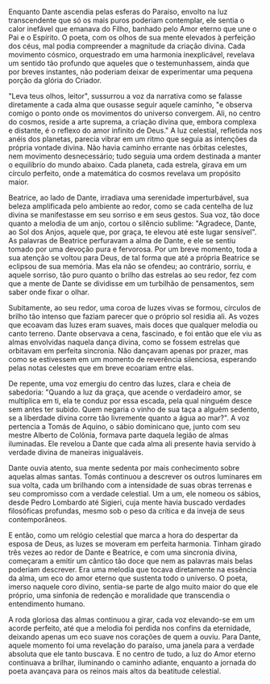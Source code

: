 Enquanto Dante ascendia pelas esferas do Paraíso, envolto na luz transcendente que só os mais puros poderiam contemplar, ele sentia o calor inefável que emanava do Filho, banhado pelo Amor eterno que une o Pai e o Espírito. O poeta, com os olhos de sua mente elevados à perfeição dos céus, mal podia compreender a magnitude da criação divina. Cada movimento cósmico, orquestrado em uma harmonia inexplicável, revelava um sentido tão profundo que aqueles que o testemunhassem, ainda que por breves instantes, não poderiam deixar de experimentar uma pequena porção da glória do Criador.

"Leva teus olhos, leitor", sussurrou a voz da narrativa como se falasse diretamente a cada alma que ousasse seguir aquele caminho, "e observa comigo o ponto onde os movimentos do universo convergem. Ali, no centro do cosmos, reside a arte suprema, a criação divina que, embora complexa e distante, é o reflexo do amor infinito de Deus." A luz celestial, refletida nos anéis dos planetas, parecia vibrar em um ritmo que seguia as intenções da própria vontade divina. Não havia caminho errante nas órbitas celestes, nem movimento desnecessário; tudo seguia uma ordem destinada a manter o equilíbrio do mundo abaixo. Cada planeta, cada estrela, girava em um círculo perfeito, onde a matemática do cosmos revelava um propósito maior.

Beatrice, ao lado de Dante, irradiava uma serenidade imperturbável, sua beleza amplificada pelo ambiente ao redor, como se cada centelha de luz divina se manifestasse em seu sorriso e em seus gestos. Sua voz, tão doce quanto a melodia de um anjo, cortou o silêncio sublime: "Agradece, Dante, ao Sol dos Anjos, aquele que, por graça, te elevou até este lugar sensível". As palavras de Beatrice perfuravam a alma de Dante, e ele se sentiu tomado por uma devoção pura e fervorosa. Por um breve momento, toda a sua atenção se voltou para Deus, de tal forma que até a própria Beatrice se eclipsou de sua memória. Mas ela não se ofendeu; ao contrário, sorriu, e aquele sorriso, tão puro quanto o brilho das estrelas ao seu redor, fez com que a mente de Dante se dividisse em um turbilhão de pensamentos, sem saber onde fixar o olhar.

Subitamente, ao seu redor, uma coroa de luzes vivas se formou, círculos de brilho tão intenso que faziam parecer que o próprio sol residia ali. As vozes que ecoavam das luzes eram suaves, mais doces que qualquer melodia ou canto terreno. Dante observava a cena, fascinado, e foi então que ele viu as almas envolvidas naquela dança divina, como se fossem estrelas que orbitavam em perfeita sincronia. Não dançavam apenas por prazer, mas como se estivessem em um momento de reverência silenciosa, esperando pelas notas celestes que em breve ecoariam entre elas.

De repente, uma voz emergiu do centro das luzes, clara e cheia de sabedoria: "Quando a luz da graça, que acende o verdadeiro amor, se multiplica em ti, ela te conduz por essa escada, pela qual ninguém desce sem antes ter subido. Quem negaria o vinho de sua taça a alguém sedento, se a liberdade divina corre tão livremente quanto a água ao mar?". A voz pertencia a Tomás de Aquino, o sábio dominicano que, junto com seu mestre Alberto de Colônia, formava parte daquela legião de almas iluminadas. Ele revelou a Dante que cada alma ali presente havia servido à verdade divina de maneiras inigualáveis.

Dante ouvia atento, sua mente sedenta por mais conhecimento sobre aquelas almas santas. Tomás continuou a descrever os outros luminares em sua volta, cada um brilhando com a intensidade de suas obras terrenas e seu compromisso com a verdade celestial. Um a um, ele nomeou os sábios, desde Pedro Lombardo até Sigieri, cuja mente havia buscado verdades filosóficas profundas, mesmo sob o peso da crítica e da inveja de seus contemporâneos.

E então, como um relógio celestial que marca a hora do despertar da esposa de Deus, as luzes se moveram em perfeita harmonia. Tinham girado três vezes ao redor de Dante e Beatrice, e com uma sincronia divina, começaram a emitir um cântico tão doce que nem as palavras mais belas poderiam descrever. Era uma melodia que tocava diretamente na essência da alma, um eco do amor eterno que sustenta todo o universo. O poeta, imerso naquele coro divino, sentia-se parte de algo muito maior do que ele próprio, uma sinfonia de redenção e moralidade que transcendia o entendimento humano.

A roda gloriosa das almas continuou a girar, cada voz elevando-se em um acorde perfeito, até que a melodia foi perdida nos confins da eternidade, deixando apenas um eco suave nos corações de quem a ouviu. Para Dante, aquele momento foi uma revelação do paraíso, uma janela para a verdade absoluta que ele tanto buscava. E no centro de tudo, a luz do Amor eterno continuava a brilhar, iluminando o caminho adiante, enquanto a jornada do poeta avançava para os reinos mais altos da beatitude celestial.